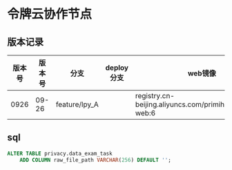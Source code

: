 # 令牌云协作节点

## 版本记录

| 版本号  | 版本号   | 分支            | deploy分支 | web镜像                                                    | application镜像                      | node镜像                                                                      |
|------|-------|---------------|----------|----------------------------------------------------------|------------------------------------|-----------------------------------------------------------------------------|
| 0926 | 09-26 | feature/lpy_A |          | registry.cn-beijing.aliyuncs.com/primihub/primihub-web:6 | 192.168.99.10/primihub/privacy:316 | registry.cn-beijing.aliyuncs.com/primihub/primihub-node:2024-05-23-18-44-42 |

## sql

```sql
ALTER TABLE privacy.data_exam_task
    ADD COLUMN raw_file_path VARCHAR(256) DEFAULT '';
```